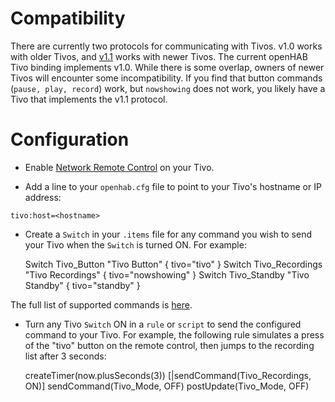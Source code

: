 # Compatibility

There are currently two protocols for communicating with Tivos. v1.0 works with older Tivos, and [v1.1](http://www.tivo.com/assets/images/abouttivo/resources/downloads/brochures/TiVo_TCP_Network_Remote_Control_Protocol.pdf) works with newer Tivos. The current openHAB Tivo binding implements v1.0. While there is some overlap, owners of newer Tivos will encounter some incompatibility. If you find that button commands (`pause, play, record`) work, but `nowshowing` does not work, you likely have a Tivo that implements the v1.1 protocol.

# Configuration

* Enable [Network Remote Control](http://support.tivo.com/app/answers/detail/a_id/391) on your Tivo.

* Add a line to your `openhab.cfg` file to point to your Tivo's hostname or IP address:

`tivo:host=<hostname>`

* Create a `Switch` in your `.items` file for any command you wish to send your Tivo when the `Switch` is turned ON. For example:

    Switch Tivo_Button "Tivo Button" { tivo="tivo" }
    Switch Tivo_Recordings "Tivo Recordings" { tivo="nowshowing" }
    Switch Tivo_Standby "Tivo Standby" { tivo="standby" }

The full list of supported commands is [here](https://bitbucket.org/JonathanGiles/jtivo/src/9bb8a78424a7c8a461b0082c3d2dd6db31bf2454/src/net/jonathangiles/tivo/TivoCommand.java?at=default).

* Turn any Tivo `Switch` ON in a `rule` or `script` to send the configured command to your Tivo. For example, the following rule simulates a press of the "tivo" button on the remote control, then jumps to the recording list after 3 seconds:

    createTimer(now.plusSeconds(3)) [|sendCommand(Tivo_Recordings, ON)]
    sendCommand(Tivo_Mode, OFF)
    postUpdate(Tivo_Mode, OFF)

